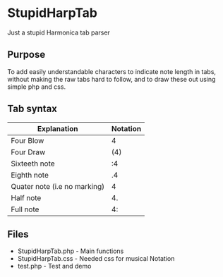 # StupidHarpTab
Just a stupid Harmonica tab parser

## Purpose

To add easily understandable characters to indicate note length in tabs,
without making the raw tabs hard to follow,
and to draw these out using simple php and css.

## Tab syntax

Explanation | Notation
 ------------ | -------------
Four Blow | 4
Four Draw | (4)
Sixteeth note | :4
Eighth note | .4
Quater note (i.e no marking) | 4
Half note | 4.
Full note | 4:


## Files

* StupidHarpTab.php - Main functions
* StupidHarpTab.css - Needed css for musical Notation
* test.php - Test and demo
